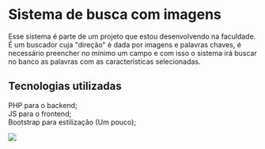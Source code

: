 # Sistema de busca com imagens

Esse sistema é parte de um projeto que estou desenvolvendo na faculdade. É um buscador cuja "direção" é dada por imagens e palavras chaves, é necessário preencher no mínimo um campo e com isso o sistema irá buscar no banco as palavras com as características selecionadas.

## Tecnologias utilizadas
PHP para o backend;
<br>
JS para o frontend;
<br>
Bootstrap para estilização (Um pouco);

<img src="demo/sistema-de-busca-com-imagens.gif">
